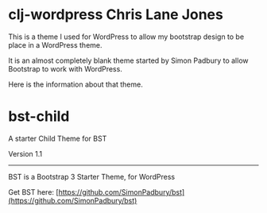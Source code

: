 clj-wordpress
Chris Lane Jones
=========
This is a theme I used for WordPress to allow my bootstrap design to be place in a WordPress theme. 

It is an almost completely blank theme started by Simon Padbury to allow Bootstrap to work with WordPress.

Here is the information about that theme.

bst-child
=========

A starter Child Theme for BST

Version 1.1

-----

BST is a Bootstrap 3 Starter Theme, for WordPress

Get BST here: [https://github.com/SimonPadbury/bst](https://github.com/SimonPadbury/bst)



